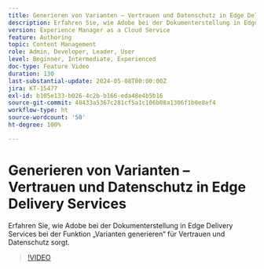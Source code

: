 ```yaml
---
title: Generieren von Varianten – Vertrauen und Datenschutz in Edge Delivery Services
description: Erfahren Sie, wie Adobe bei der Dokumenterstellung in Edge Delivery Services bei der Funktion „Varianten generieren“ für Vertrauen und Datenschutz sorgt.
version: Experience Manager as a Cloud Service
feature: Authoring
topic: Content Management
role: Admin, Developer, Leader, User
level: Beginner, Intermediate, Experienced
doc-type: Feature Video
duration: 130
last-substantial-update: 2024-05-08T00:00:00Z
jira: KT-15477
exl-id: b105e133-b026-4c2b-b166-eda48e4b5b16
source-git-commit: 48433a5367c281cf5a1c106b08a1306f1b0e8ef4
workflow-type: ht
source-wordcount: '50'
ht-degree: 100%

---
```


# Generieren von Varianten – Vertrauen und Datenschutz in Edge Delivery Services

Erfahren Sie, wie Adobe bei der Dokumenterstellung in Edge Delivery Services bei der Funktion „Varianten generieren“ für Vertrauen und Datenschutz sorgt.

>[!VIDEO](https://video.tv.adobe.com/v/3429060/?learn=on)
